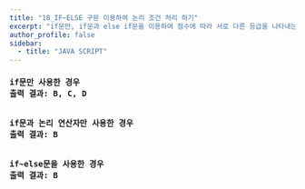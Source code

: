 ```yaml
---
title: "18_IF~ELSE 구문 이용하여 논리 조건 처리 하기"
excerpt: "if문만, if문과 else if문을 이용하여 점수에 따라 서로 다른 등급을 나타내는 코드 작성하기"
author_profile: false
sidebar:
  - title: "JAVA SCRIPT"
---
```

<h4>
<pre>
if문만 사용한 경우<br>출력 결과: B, C, D
<script src="https://gist.github.com/nyj001012/521e03c0dc42d882f78ffe9c04c0faf5.js"></script><br>
if문과 논리 연산자만 사용한 경우<br>출력 결과: B
<script src="https://gist.github.com/nyj001012/fede916f0f16d39e5408e8a642fd1db3.js"></script><br>
if~else문을 사용한 경우<br>출력 결과: B
<script src="https://gist.github.com/nyj001012/a43f49340834ecae87707d831d4dfcdb.js"></script>
</pre>
</h4>
